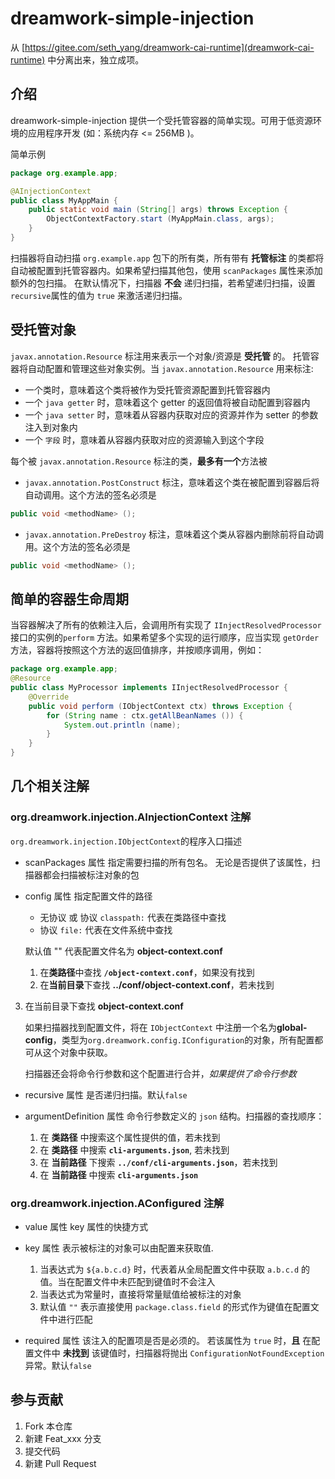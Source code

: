 # dreamwork-simple-injection

从 [https://gitee.com/seth_yang/dreamwork-cai-runtime](dreamwork-cai-runtime) 中分离出来，独立成项。

## 介绍

dreamwork-simple-injection 提供一个受托管容器的简单实现。可用于低资源环境的应用程序开发 (如：系统内存 <= 256MB )。

简单示例
```java
package org.example.app;

@AInjectionContext
public class MyAppMain {
    public static void main (String[] args) throws Exception {
        ObjectContextFactory.start (MyAppMain.class, args);
    }
}
```
扫描器将自动扫描 `org.example.app` 包下的所有类，所有带有 **托管标注** 的类都将自动被配置到托管容器内。如果希望扫描其他包，使用 `scanPackages` 属性来添加额外的包扫描。
在默认情况下，扫描器 **不会** 递归扫描，若希望递归扫描，设置 `recursive`属性的值为 `true` 来激活递归扫描。


## 受托管对象
`javax.annotation.Resource` 标注用来表示一个对象/资源是 **受托管** 的。 托管容器将自动配置和管理这些对象实例。当 `javax.annotation.Resource` 用来标注: 

- 一个类时，意味着这个类将被作为受托管资源配置到托管容器内
- 一个 `java getter` 时，意味着这个 getter 的返回值将被自动配置到容器内
- 一个 `java setter` 时，意味着从容器内获取对应的资源并作为 setter 的参数注入到对象内
- 一个 `字段` 时，意味着从容器内获取对应的资源输入到这个字段

每个被 `javax.annotation.Resource` 标注的类，**最多有一个**方法被
- `javax.annotation.PostConstruct` 标注，意味着这个类在被配置到容器后将自动调用。这个方法的签名必须是
```java
public void <methodName> ();
```
- `javax.annotation.PreDestroy` 标注，意味着这个类从容器内删除前将自动调用。这个方法的签名必须是
```java
public void <methodName> ();
```

## 简单的容器生命周期
当容器解决了所有的依赖注入后，会调用所有实现了 `IInjectResolvedProcessor` 接口的实例的`perform` 方法。如果希望多个实现的运行顺序，应当实现 `getOrder` 方法，容器将按照这个方法的返回值排序，并按顺序调用，例如：
```java
package org.example.app;
@Resource
public class MyProcessor implements IInjectResolvedProcessor {
    @Override
    public void perform (IObjectContext ctx) throws Exception {
        for (String name : ctx.getAllBeanNames ()) {
            System.out.println (name);
        }
    }
}
```

## 几个相关注解
### org.dreamwork.injection.AInjectionContext 注解
`org.dreamwork.injection.IObjectContext`的程序入口描述

- scanPackages 属性
	指定需要扫描的所有包名。 无论是否提供了该属性，扫描器都会扫描被标注对象的包
	
- config 属性
	指定配置文件的路径
	
	- 无协议 或 协议 `classpath:` 代表在类路径中查找
	- 协议 `file:` 代表在文件系统中查找
	
	默认值 "" 代表配置文件名为 **object-context.conf**
	1. 在**类路径**中查找 **`/object-context.conf`**，如果没有找到
	2. 在**当前目录**下查找 **../conf/object-context.conf**，若未找到
3. 在当前目录下查找 **object-context.conf**
	
	如果扫描器找到配置文件，将在 `IObjectContext` 中注册一个名为**global-config**，类型为`org.dreamwork.config.IConfiguration`的对象，所有配置都可从这个对象中获取。
	
	扫描器还会将命令行参数和这个配置进行合并，*如果提供了命令行参数*
	
- recursive 属性
	是否递归扫描。默认`false`
	
- argumentDefinition 属性
	命令行参数定义的 `json` 结构。扫描器的查找顺序：
	1. 在 **类路径** 中搜索这个属性提供的值，若未找到
	2. 在 **类路径** 中搜索 **`cli-arguments.json`**, 若未找到
	3. 在 **当前路径** 下搜索 **`../conf/cli-arguments.json`**，若未找到
	4. 在 **当前路径** 中搜索 **`cli-arguments.json`**

### org.dreamwork.injection.AConfigured 注解
- value 属性
	key 属性的快捷方式
	
- key 属性
	表示被标注的对象可以由配置来获取值.
	1. 当表达式为 `${a.b.c.d}` 时，代表着从全局配置文件中获取 `a.b.c.d` 的值。当在配置文件中未匹配到键值时不会注入
	2. 当表达式为常量时，直接将常量赋值给被标注的对象
	3. 默认值 `""` 表示直接使用 `package.class.field` 的形式作为键值在配置文件中进行匹配
	
- required 属性
	该注入的配置项是否是必须的。
	若该属性为 `true` 时，**且** 在配置文件中 **未找到** 该键值时，扫描器将抛出 `ConfigurationNotFoundException` 异常。默认`false`

## 参与贡献

1.  Fork 本仓库
2.  新建 Feat_xxx 分支
3.  提交代码
4.  新建 Pull Request